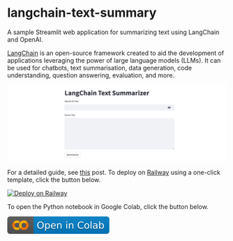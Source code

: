 # langchain-text-summary
A sample Streamlit web application for summarizing text using LangChain and OpenAI.

[LangChain](https://langchain.readthedocs.io/en/latest) is an open-source framework created to aid the development of applications leveraging the power of large language models (LLMs). It can be used for chatbots, text summarisation, data generation, code understanding, question answering, evaluation, and more.

![langchain-text-summary](./../images/langchain-text-summary.png)

For a detailed guide, see [this](https://alphasec.io/summarize-text-with-langchain-and-openai/) post. To deploy on [Railway](https://railway.app/?referralCode=alphasec) using a one-click template, click the button below.

[![Deploy on Railway](https://railway.app/button.svg)](https://railway.app/new/template/WJuLbj?referralCode=alphasec)

To open the Python notebook in Google Colab, click the button below.

[![Open In Colab](./../images/colab.svg)](https://colab.research.google.com/github/alphasecio/langchain-examples/blob/main/text-summary/langchain_text_summarizer.ipynb)
